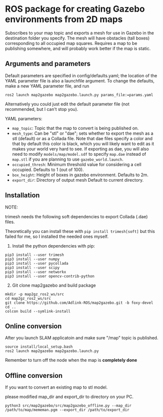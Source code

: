 # ROS package for creating Gazebo environments from 2D maps

Subscribes to your map topic and exports a mesh for use in Gazebo in the
destination folder you specify.  The mesh will have obstacles (tall boxes)
corresponding to all occupied map squares.  Requires a map to be publishing
somewhere, and will probably work better if the map is static.

## Arguments and parameters

Default parameters are specified in config/defaults.yaml; the location of the
YAML parameter file is also a launchfile argument.  To change the defaults,
make a new YAML parameter file, and run
```
ros2 launch map2gazebo map2gazebo.launch.py params_file:=params.yaml
```
Alternatively you could just edit the default parameter file (not recommended,
but I can't stop you).

YAML parameters:
 * `map_topic`: Topic that the map to convert is being published on.
 * `mesh_type`: Can be "stl" or "dae"; sets whether to export the mesh as a stl
(default) or as a Collada file.  Note that dae files specify a color and that
by default this color is black, which you will likely want to edit as it makes
your world very hard to see.  If exporting as dae, you will also need to modify
`models/map/model.sdf` to specify `map.dae` instead of `map.stl` if you are
planning to use `gazebo_world.launch`.
 * `occupied_thresh`: Minimum threshold value for considering a cell occupied. 
Defaults to 1 (out of 100).  
 * `box_height`: Height of boxes in gazebo environment.  Defaults to 2m. 
 * `export_dir`: Directory of output mesh Default to current directory.
 

## Installation
NOTE:

trimesh needs the following soft dependencies to export Collada (.dae) files.

Theoretically you can install these with `pip install trimesh[soft]` but this
failed for me, so I installed the needed ones myself.

1. Install the python dependencies with pip:
```
pip3 install --user trimesh
pip3 install --user numpy
pip3 install --user pycollada
pip3 install --user scipy
pip3 install --user networkx
pip3 install --user opencv-contrib-python 

```

2. Git clone map2gazebo and build package
```
mkdir -p map2gz_ros2_ws/src
cd map2gz_ros2_ws/src
git clone https://github.com/Adlink-ROS/map2gazebo.git -b foxy-devel
cd ..
colcon build --symlink-install
```

## Online conversion
After you launch SLAM applicatoin and make sure "/map" topic is published.
```
source install/local_setup.bash
ros2 launch map2gazebo map2gazebo.launch.py
```
Remember to turn off the node when the map is **completely done**

## Offline conversion
If you want to convert an existing map to stl model. 

please modified map_dir and export_dir to directory on your PC.
```
python3 src/map2gazebo/src/map2gazebo_offline.py --map_dir /path/to/map/mememan.pgm --export_dir /path/to/export_dir
```
